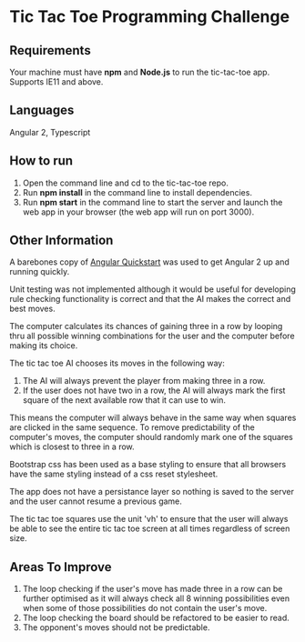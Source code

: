 # Tic Tac Toe Programming Challenge #

## Requirements ##
Your machine must have **npm** and **Node.js** to run the tic-tac-toe app.
Supports IE11 and above.

## Languages ##
Angular 2, Typescript

## How to run ##
1. Open the command line and cd to the tic-tac-toe repo.
2. Run **npm install** in the command line to install dependencies.
3. Run **npm start** in the command line to start the server and launch the web app in your browser (the web app will run on port 3000).

## Other Information ##
A barebones copy of [Angular Quickstart](https://github.com/angular/quickstart) was used to get Angular 2 up and running quickly.

Unit testing was not implemented although it would be useful for developing rule checking functionality is correct and that the AI makes the correct and best moves.

The computer calculates its chances of gaining three in a row by looping thru all possible winning combinations for the user and the computer before making its choice.

The tic tac toe AI chooses its moves in the following way:

1. The AI will always prevent the player from making three in a row.
2. If the user does not have two in a row, the AI will always mark the first square of the next available row that it can use to win.

This means the computer will always behave in the same way when squares are clicked in the same sequence. To remove predictability of the computer's moves, the computer should randomly mark one of the squares which is closest to three in a row. 

Bootstrap css has been used as a base styling to ensure that all browsers have the same styling instead of a css reset stylesheet.

The app does not have a persistance layer so nothing is saved to the server and the user cannot resume a previous game.

The tic tac toe squares use the unit 'vh' to ensure that the user will always be able to see the entire tic tac toe screen at all times regardless of screen size.

## Areas To Improve ##
1. The loop checking if the user's move has made three in a row can be further optimised as it will always check all 8 winning possibilities even when some of those possibilities do not contain the user's move.
2. The loop checking the board should be refactored to be easier to read.
3. The opponent's moves should not be predictable.